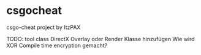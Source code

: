 # csgocheat
csgo-cheat project by ItzPAX

TODO:
tool class
DirectX Overlay oder Render Klasse hinzufügen
Wie wird XOR Compile time encryption gemacht?